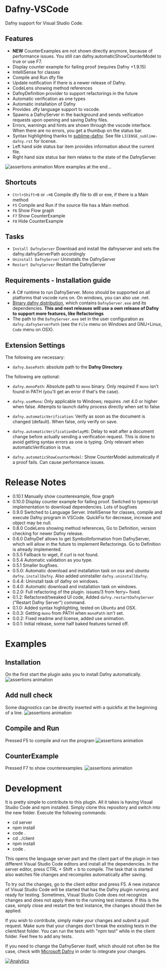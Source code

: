 # Dafny-VSCode
Dafny support for Visual Studio Code.

## Features
* **NEW** CounterExamples are not shown directly anymore, because of performance issues. You still can dafny.automaticShowCounterModel to true or use F7. 
* Display counter example for failing proof (requires Dafny +1.9.15)
* IntelliSense for classes
* Compile and Run dfy file
* Update notification if there is a newer release of Dafny. 
* CodeLens showing method references
* DafnyDefinition provider to support refactorings in the future 
* Automatic verification as one types 
* Automatic installation of Dafny
* Provides .dfy language support to vscode.
* Spawns a DafnyServer in the background and sends veification requests upon opening and saving Dafny files.
* Errors, warnings and hints are shown through the vscode interface. When there are no errors, you get a thumbup on the status bar.
* Syntax highlighting thanks to [sublime-dafny](https://github.com/erggo/sublime-dafny). See file `LICENSE_sublime-dafny.rst` for license. 
* Left hand side status bar item provides information about the current file.
* Right hand size status bar item relates to the state of the DafnyServer.

![assertions animation](simpleassert.gif)
More examples at the end...

## Shortcuts

* `Ctrl+Shift+B` or `⇧⌘B` Compile dfy file to dll or exe, if there is a Main method
* `F5` Compile and Run if the source file has a Main method. 
* `F6` Show Flow graph
* `F7` Show CounterExample
* `F8` Hide CounterExample

## Tasks
* `Install DafnyServer` Download and install the dafnyserver and sets the dafny.dafnyServerPath accordingly
* `Uninstall DafnyServer` Uninstalls the DafnyServer
* `Restart DafnyServer` Restart the DafnyServer

## Requirements - Installation guide
* A C# runtime to run DafnyServer. Mono should be supported on all platforms that vscode runs on. On windows, you can also use .net.
* [Binary dafny distribution](https://github.com/FunctionalCorrectness/dafny-microsoft/releases), which contains `DafnyServer.exe` and its dependencies. **This and next releases will use a own release of Dafny to support more features, like Refactorings**
* The path to the `DafnyServer.exe` set in the user configuration as `dafny.dafnyServerPath` (see the `File` menu on Windows and GNU+Linux, `Code` menu on OSX).


## Extension Settings

The following are necessary:

* `dafny.basePath`: absolute path to the **Dafny Directory**. 

The following are optional:

* `dafny.monoPath`: Absolute path to `mono` binary. Only required if `mono` isn't found in PATH (you'll get an error if that's the case).

* `dafny.useMono`: Only applicable to Windows; requires .net 4.0 or higher when false. Attempts to launch dafny process directly when set to false 

* `dafny.automaticVerification`: Verify as soon as the document is changed (default). When false, only verify on save.

* `dafny.automaticVerificationDelayMS`: Delay to wait after a document change before actually sending a verification request. This is done to avoid getting syntax errors as one is typing. Only relevant when automaticVerification is true.

* `dafny.automaticShowCounterModel`: Show CounterModel automatically if a proof fails. Can cause performance issues.

# Release Notes
* 0.10.1 Manually show counterexample, flow graph
* 0.10.0 Display counter example for failing proof. Switched to typescript implementation to download dependencies. Lots of bugfixes
* 0.9.0 Switched to Language Server. IntelliSense for classes, compile and execute Dafny program in VSCode. QuickFix for decrease, increase and object may be null. 
* 0.8.0 CodeLens showing method references, Go to Definition, version checking for newer Dafny release. 
* 0.6.0 DafnyDef allows to get SymbolInformation from DafnyServer, which will allow in the future to implement Refactorings. Go to Definition is already implemented. 
* 0.5.5 Fallback to wget, if curl is not found.
* 0.5.4 Automatic validation as you type.  
* 0.5.1 Smaller bugfixes. 
* 0.5.0: Automatic download and installation task on osx and ubuntu `dafny.installDafny`. Also added uninstaller `dafny.uninstallDafny`. 
* 0.4.4: Uninstall task of dafny on windows. 
* 0.4.0: Automatic download and installation task on windows. 
* 0.2.0: Full refactoring of the plugin. issues/3 from ferry~ fixed. 
* 0.1.2: Refactored/tweaked UI code, Added `dafny.restartDafnyServer` ("Restart Dafny Server") command.
* 0.1.0: Added syntax highlighting, tested on Ubuntu and OSX.
* 0.0.3: Getting `mono` from PATH when `monoPath` isn't set.
* 0.0.2: Fixed readme and license, added use animation.
* 0.0.1: Initial release, some half baked features turned off.

# Examples

## Installation
On the first start the plugin asks you to install Dafny automatically. 
![assertions animation](installation.gif)

## Add null check
Some diagnostics can be directly inserted with a quickfix at the beginning of a line.
![assertions animation](addnullcheck.gif)

## Compile and Run
Pressed F5 to compile and run the program
![assertions animation](compileandrun.gif)

## CounterExample
Pressed F7 to show counterexamples.
![assertions animation](counterexample.gif)

# Development
It is pretty simple to contribute to this plugin. 
All it takes is having Visual Studio Code and npm installed.
Simply clone this repository and switch into the new folder. Execute the following commands:

* cd server
* npm install
* code .
* cd ../client
* npm install
* code .


This opens the language server part and the client part of the plugin in two different Visual Studio Code editors and install all the dependencies.
In the server editor, press CTRL + Shift + b to compile. The task that is started also watches file changes and recompiles automatically after saving.

To try out the changes, go to the client editor and press F5. A new instance of Visual Studio Code will be started that has the Dafny plugin running and ready for testing.
Sometimes, Visual Studio Code does not recognize changes and does not apply them to the running test instance. If this is the case, simply close and restart the test instance, the changes
should then be applied. 

If you wish to contribute, simply make your changes and submit a pull request. Make sure that your changes don't break the existing tests in the client/test folder. 
You can run the tests with "npm test" while in the client folder. Feel free to add any tests.

If you need to change the DafnyServer itself, which should not often be the case, check with [Microsoft Dafny](https://github.com/Microsoft/dafny) in order to integrate your changes.


[![Analytics](https://ga-beacon.appspot.com/UA-98083145-1/FunctionalCorrectness/dafny-vscode?pixel)](https://github.com/FunctionalCorrectness/dafny-vscode)
